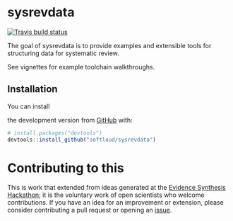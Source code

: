 
<!-- README.md is generated from README.Rmd. Please edit that file -->

# sysrevdata

<!-- badges: start -->

[![Travis build
status](https://travis-ci.com/softloud/sysrevdata.svg?branch=master)](https://travis-ci.com/softloud/sysrevdata)
<!-- badges: end -->

The goal of sysrevdata is to provide examples and extensible tools for
structuring data for systematic review.

See vignettes for example toolchain walkthroughs.

## Installation

You can install
<!-- the released version of sysrevdata from [CRAN](https://CRAN.R-project.org) with: -->

<!-- ``` r -->

<!-- install.packages("sysrevdata") -->

<!-- ``` -->

<!-- And  -->

the development version from [GitHub](https://github.com/) with:

``` r
# install.packages("devtools")
devtools::install_github("softloud/sysrevdata")
```

# Contributing to this

This is work that extended from ideas generated at the [Evidence
Synthesis Hackathon](https://www.eshackathon.org/); it is the voluntary
work of open scientists who welcome contributions. If you have an idea
for an improvement or extension, please consider contributing a pull
request or opening an
[issue](https://github.com/softloud/sysrevdata/issues).
